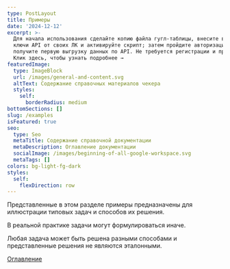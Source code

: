 ```yaml
---
type: PostLayout
title: Примеры
date: '2024-12-12'
excerpt: >-
  Для начала использования сделайте копию файла гугл-таблицы, внесите в нее
  ключи API от своих ЛК и активируйте скрипт; затем пройдите авторизацию и
  получите первую выгрузку данных по API. Не требуется регистрации и предоплаты.
  Клик здесь, чтобы узнать подробнее → 
featuredImage:
  type: ImageBlock
  url: /images/general-and-content.svg
  altText: Содержание справочных материалов чекера
  styles:
    self:
      borderRadius: medium
bottomSections: []
slug: /examples
isFeatured: true
seo:
  type: Seo
  metaTitle: Содержание справочной документации
  metaDescription: Оглавление документации
  socialImage: /images/beginning-of-all-google-workspace.svg
  metaTags: []
colors: bg-light-fg-dark
styles:
  self:
    flexDirection: row
---
```

Представленные в этом разделе примеры предназначены для иллюстрации типовых задач и способов их решения. 

В реальной практике задачи могут формулироваться иначе. 

Любая задача может быть решена разными способами и представленные решения не являются эталонными.

[Оглавление](/table-of-contents)

   
